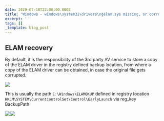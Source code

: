```yaml
---
date: 2020-07-10T22:00:00.000Z
title: 'Windows - windows\system32\drivers\ngelam.sys missing, or corrupt'
excerpt: ''
tags: []
_template: blog_post
---
```





## ELAM recovery

By default, it is the responsibility of the 3rd party AV service to store a copy of the ELAM driver in the registry defined backup location, from where a copy of the ELAM driver can be obtained, in case the original file gets corrupted.

![](/images/image-14.png)

This is usually the path `C:\Windows\ELAMBKUP` defined in registry location `HKLM\SYSTEM\CurrentControlSet\Control\EarlyLaunch` via reg_key BackupPath

![](/images/image-15.png)![](/images/ngelam-copy.png)
